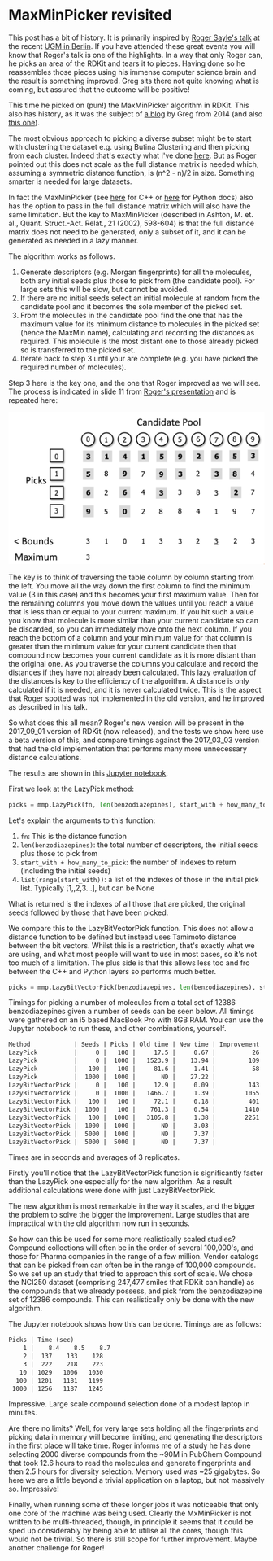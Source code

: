 # MaxMinPicker revisited

This post has a bit of history. It is primarily inspired by 
[Roger Sayle's talk](https://github.com/rdkit/UGM_2017/blob/master/Presentations/Sayle_RDKitDiversity_Berlin17.pdf)
at the recent [UGM in Berlin](https://github.com/rdkit/UGM_2017). 
If you have attended these great events you will know that Roger's talk is one of the highlights. 
In a way that only Roger can, he picks an area of the RDKit and tears it to pieces. 
Having done so he reassembles those pieces using his immense computer science brain
and the result is something improved. Greg sits there not quite knowing what is coming, but assured that the 
outcome will be positive!

This time he picked on (pun!) the MaxMinPicker algorithm in RDKit.
This also has history, as it was the subject of [a blog](http://rdkit.blogspot.co.uk/2014/08/optimizing-diversity-picking-in-rdkit.html)
by Greg from 2014 (and also [this one](http://rdkit.blogspot.co.uk/2014/08/picking-diverse-compounds-from-large.html)).

The most obvious approach to picking a diverse subset might be to start with clustering the dataset e.g. using Butina Clustering and
then picking from each cluster. Indeed that's exactly what I've done
[here](https://github.com/InformaticsMatters/pipelines/blob/master/src/python/pipelines/rdkit/cluster_butina.py).
But as Roger pointed out this does not scale as the full distance matrix is needed which, assuming a symmetric distance function, 
is (n^2 - n)/2 in size. Something smarter is needed for large datasets.

In fact the MaxMinPicker (see [here](http://rdkit.org/docs/cppapi/classRDPickers_1_1MaxMinPicker.html) for C++ or 
[here](http://rdkit.org/docs/api/rdkit.SimDivFilters.rdSimDivPickers.MaxMinPicker-class.html) for Python docs) also has the option 
to pass in the full distance matrix which will also have the same limitation. But the key to MaxMinPicker
(described in Ashton, M. et. al., Quant. Struct.-Act. Relat., 21 (2002), 598-604) is that the full distance matrix does not
need to be generated, only a subset of it, and it can be generated as needed in a lazy manner.

The algorithm works as follows.

1. Generate descriptors (e.g. Morgan fingerprints) for all the molecules, both any initial seeds plus those to pick from (the candidate pool). 
For large sets this will be slow, but cannot be avoided. 
2. If there are no initial seeds select an initial molecule at random from the candidate pool and it becomes the sole member of the picked set.
3. From the molecules in the candidate pool find the one that has the maximum value for its minimum distance to molecules in the picked
set (hence the MaxMin name), calculating and recording the distances as required. 
This molecule is the most distant one to those already picked so is transferred to the picked set. 
4. Iterate back to step 3 until your are complete (e.g. you have picked the required number of molecules).

Step 3 here is the key one, and the one that Roger improved as we will see. The process is indicated in slide 11 from 
[Roger's presentation](https://github.com/rdkit/UGM_2017/blob/master/Presentations/Sayle_RDKitDiversity_Berlin17.pdf)
and is repeated here:

![strategy](MaxMinStrategy.png)

The key is to think of traversing the table column by column starting from the left. You move all the way down the first column
to find the minimum value (3 in this case) and this becomes your first maximum value. Then for the remaining columns you move 
down the values until you reach a value that is less than or equal to your current maximum. If you hit such a value you know that 
molecule is more similar than your current candidate so can be discarded, so you can immediately move onto the next column. If you 
reach the bottom of a column and your minimum value for that column is greater than the minimum value for your current candidate then
that compound now becomes your current candidate as it is more distant than the original one.
As you traverse the columns you calculate and record the distances if they have not already been calculated. This lazy evaluation of
the distances is key to the efficiency of the algorithm. A distance is only calculated if it is needed, and it is never calculated twice.
This is the aspect that Roger spotted was not implemented in the old version, and he improved as described in his talk.

So what does this all mean? Roger's new version will be present in the 2017_09_01 version of RDKit (now released), and the tests we 
show here use a beta version of this, and compare timings against the 2017_03_03 version that had the old implementation that performs
many more unnecessary distance calculations. 

The results are shown in this [Jupyter notebook]().

First we look at the LazyPick method:

```python
picks = mmp.LazyPick(fn, len(benzodiazepines), start_with + how_many_to_pick, list(range(start_with)))
```

Let's explain the arguments to this function:

1. `fn`: This is the distance function
1. `len(benzodiazepines)`: the total number of descriptors, the initial seeds plus those to pick from 
1. `start_with + how_many_to_pick`: the number of indexes to return (including the initial seeds)
1. `list(range(start_with))`: a list of the indexes of those in the initial pick list. Typically [1,,2,3...], but can be None

What is returned is the indexes of all those that are picked, the original seeds followed by those that have been picked. 

We compare this to the LazyBitVectorPick function. This does not allow a distance function to be defined but instead
uses Tamimoto distance between the bit vectors. Whilst this is a restriction, that's exactly what we are using, and what
most people will want to use in most cases, so it's not too much of a limitation. The plus side is that this allows less
too and fro between the C++ and Python layers so performs much better.

```python
picks = mmp.LazyBitVectorPick(benzodiazepines, len(benzodiazepines), start_with + how_many_to_pick, list(range(start_with)))
```

Timings for picking a number of molecules from a total set of 12386 benzodiazepines given a number of seeds can be seen below.
All timings were gathered on an i5 based MacBook Pro with 8GB RAM.
You can use the Jupyter notebook to run these, and other combinations, yourself.

    Method            | Seeds | Picks | Old time | New time | Improvement
    LazyPick          |     0 |   100 |   	17.5 |     0.67 |          26
    LazyPick          |     0 |  1000 |   1523.9 |    13.94 |         109
    LazyPick          |   100 |   100 |     81.6 |     1.41 |          58
    LazyPick          |  1000 |  1000 |       ND |    27.22 |          
    LazyBitVectorPick |     0 |   100 |     12.9 |     0.09 |         143
    LazyBitVectorPick |     0 |  1000 |   1466.7 |     1.39 |        1055
    LazyBitVectorPick |   100 |   100 |     72.1 |     0.18 |         401
    LazyBitVectorPick |  1000 |   100 |    761.3 |     0.54 |        1410
    LazyBitVectorPick |   100 |  1000 |   3105.8 |     1.38 |        2251
    LazyBitVectorPick |  1000 |  1000 |       ND |     3.03 |
    LazyBitVectorPick |  5000 |  1000 |       ND |     7.37 |
    LazyBitVectorPick |  5000 |  5000 |       ND |     7.37 |

Times are in seconds and averages of 3 replicates.

Firstly you'll notice that the LazyBitVectorPick function is significantly faster than the LazyPick one especially for the new algorithm.
As a result additional calculations were done with just LazyBitVectorPick. 

The new algorithm is most remarkable in the way it scales, and the bigger the problem to solve the bigger the improvement.
Large studies that are impractical with the old algorithm now run in seconds.

So how can this be used for some more realistically scaled studies? Compound collections will often be in the order of several 100,000's,
and those for Pharma companies in the range of a few million. Vendor catalogs that can be picked from can often be in the range of 100,000 
compounds. So we set up an study that tried to approach this sort of scale. We chose the NCI250 dataset (comprising 247,477 smiles that 
RDKit can handle) as the compounds that we already possess, and pick from the benzodiazepine set of 12386 compounds.
This can realistically only be done with the new algorithm.

The Jupyter notebook shows how this can be done. Timings are as follows:

    Picks | Time (sec)
	    1 |    8.4    8.5    8.7
	    2 |  137    133    128
	    3 |  222    218    223
	   10 | 1029   1006   1030
	  100 | 1201   1181   1199
	 1000 | 1256   1187   1245

Impressive. Large scale compound selection done of a modest laptop in minutes. 

Are there no limits? Well, for very large sets holding all the fingerprints and picking data in memory will become limiting, and 
generating the descriptors in the first place will take time.
Roger informs me of a study he has done selecting 2000 diverse compounds from the ~90M in PubChem Compound that took 12.6 hours to read
the molecules and generate fingerprints and then 2.5 hours for diversity selection.  Memory used was ~25 gigabytes.
So here we are a little beyond a trivial application on a laptop, but not massively so. Impressive!
  
Finally, when running some of these longer jobs it was noticeable that only one core of the machine was being used. Clearly the 
MxMinPicker is not written to be multi-threaded, though, in principle it seems that it could be sped up considerably by being able to
utilise all the cores, though this would not be trivial. So there is still scope for further improvement. Maybe another challenge for Roger!
